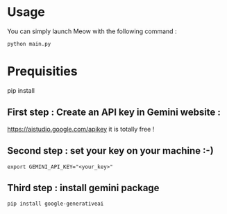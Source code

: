

# Usage 
You can simply launch Meow with the following command : 
```
python main.py
```

# Prequisities
pip install 
## First step : Create an API key in Gemini website : 
https://aistudio.google.com/apikey
it is totally free ! 
## Second step : set your key on your machine :-)
```
export GEMINI_API_KEY="<your_key>"
```
## Third step : install gemini package 
```
pip install google-generativeai
```
